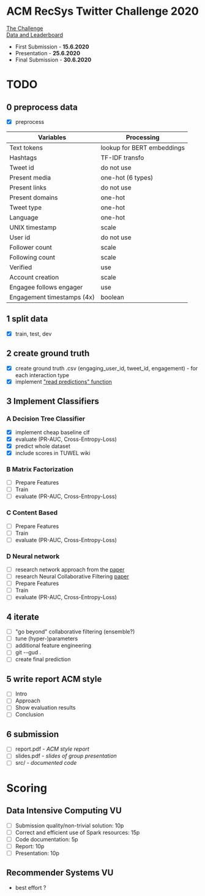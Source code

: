# ACM RecSys Twitter Challenge 2020
[The Challenge](http://www.recsyschallenge.com/2020/)  
[Data and Leaderboard](https://recsys-twitter.com)  

* First Submission - __15.6.2020__
* Presentation - __25.6.2020__  
* Final Submission - __30.6.2020__  

# TODO
## 0 preprocess data
* [x] preprocess

| Variables  | Processing |
| ------------- | ------------- |
| Text tokens | lookup for BERT embeddings |
| Hashtags | TF-IDF transfo |
| Tweet id | do not use |
| Present media | one-hot (6 types) |
| Present links | do not use |
| Present domains | one-hot |
| Tweet type | one-hot |
| Language | one-hot |
| UNIX timestamp | scale |
| User id | do not use |
| Follower count | scale |
| Following count | scale |
| Verified | use |
| Account creation | scale |
| Engagee follows engager | use |
| Engagement timestamps (4x) | boolean |

## 1 split data
* [x] train, test, dev

## 2 create ground truth
* [x] create ground truth .csv (engaging_user_id, tweet_id, engagement) - for each interaction type
* [x] implement ["read predictions" function](https://recsys-twitter.com/code/snippets)

## 3 Implement Classifiers
### A Decision Tree Classifier
* [x] implement cheap baseline clf
* [x] evaluate (PR-AUC, Cross-Entropy-Loss)
* [x] predict whole dataset
* [x] include scores in TUWEL wiki

### B Matrix Factorization
* [ ] Prepare Features
* [ ] Train
* [ ] evaluate (PR-AUC, Cross-Entropy-Loss)

### C Content Based
* [ ] Prepare Features
* [ ] Train
* [ ] evaluate (PR-AUC, Cross-Entropy-Loss)

### D Neural network
* [ ] research network approach from the [paper](https://arxiv.org/abs/2004.13715)
* [ ] research Neural Collaborative Filtering [paper](https://arxiv.org/pdf/1708.05031.pdf)
* [ ] Prepare Features
* [ ] Train
* [ ] evaluate (PR-AUC, Cross-Entropy-Loss)

## 4 iterate
* [ ] "go beyond" collaborative filtering (ensemble?)
* [ ] tune (hyper-)parameters
* [ ] additional feature engineering
* [ ] git --gud .
* [ ] create final prediction

## 5 write report ACM style
* [ ] Intro
* [ ] Approach
* [ ] Show evaluation results
* [ ] Conclusion

## 6 submission
* [ ] report.pdf - _ACM style report_
* [ ] slides.pdf - _slides of group presentation_
* [ ] src/ - _documented code_

# Scoring
## Data Intensive Computing VU 
* [ ] Submission quality/non-trivial solution: 10p
* [ ] Correct and efficient use of Spark resources: 15p
* [ ] Code documentation: 5p
* [ ] Report: 10p
* [ ] Presentation: 10p

## Recommender Systems VU
* best effort ?
